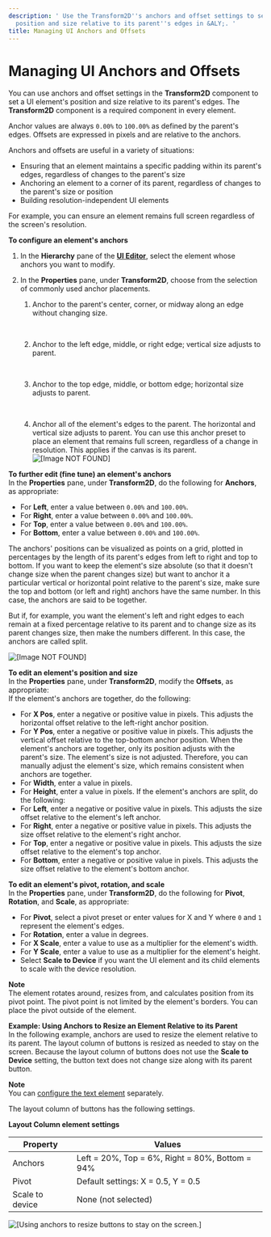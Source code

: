 ```yaml
---
description: ' Use the Transform2D''s anchors and offset settings to set a UI element''s
  position and size relative to its parent''s edges in &ALY;. '
title: Managing UI Anchors and Offsets
---
```

# Managing UI Anchors and Offsets<a name="ui-editor-anchors"></a>

You can use anchors and offset settings in the **Transform2D** component to set a UI element's position and size relative to its parent's edges\. The **Transform2D** component is a required component in every element\.

Anchor values are always `0.00%` to `100.00%` as defined by the parent's edges\. Offsets are expressed in pixels and are relative to the anchors\.

Anchors and offsets are useful in a variety of situations:
+ Ensuring that an element maintains a specific padding within its parent's edges, regardless of changes to the parent's size
+ Anchoring an element to a corner of its parent, regardless of changes to the parent's size or position
+ Building resolution\-independent UI elements

For example, you can ensure an element remains full screen regardless of the screen's resolution\.

**To configure an element's anchors**

1. In the **Hierarchy** pane of the [**UI Editor**](/docs/userguide/ui/editor/using.md), select the element whose anchors you want to modify\.

1. In the **Properties** pane, under **Transform2D**, choose from the selection of commonly used anchor placements\.

   1. Anchor to the parent's center, corner, or midway along an edge without changing size\.

       

   1. Anchor to the left edge, middle, or right edge; vertical size adjusts to parent\.

       

   1. Anchor to the top edge, middle, or bottom edge; horizontal size adjusts to parent\.

       

   1. Anchor all of the element's edges to the parent\. The horizontal and vertical size adjusts to parent\. You can use this anchor preset to place an element that remains full screen, regardless of a change in resolution\. This applies if the canvas is its parent\.   
![\[Image NOT FOUND\]](/images/userguide/game_ui_editor/ui-editor-presets-1.png)

**To further edit \(fine tune\) an element's anchors**  
In the **Properties** pane, under **Transform2D**, do the following for **Anchors**, as appropriate:  
+ For **Left**, enter a value between `0.00%` and `100.00%`\.
+ For **Right**, enter a value between `0.00%` and `100.00%`\.
+ For **Top**, enter a value between `0.00%` and `100.00%`\.
+ For **Bottom**, enter a value between `0.00%` and `100.00%`\.

The anchors' positions can be visualized as points on a grid, plotted in percentages by the length of its parent's edges from left to right and top to bottom\. If you want to keep the element's size absolute \(so that it doesn't change size when the parent changes size\) but want to anchor it a particular vertical or horizontal point relative to the parent's size, make sure the top and bottom \(or left and right\) anchors have the same number\. In this case, the anchors are said to be together\.

But if, for example, you want the element's left and right edges to each remain at a fixed percentage relative to its parent and to change size as its parent changes size, then make the numbers different\. In this case, the anchors are called split\.

![\[Image NOT FOUND\]](/images/userguide/game_ui_editor/ui-editor-percent.png)

**To edit an element's position and size**  
In the **Properties** pane, under **Transform2D**, modify the **Offsets**, as appropriate:  
If the element's anchors are together, do the following:  
+ For **X Pos**, enter a negative or positive value in pixels\. This adjusts the horizontal offset relative to the left\-right anchor position\. 
+ For **Y Pos**, enter a negative or positive value in pixels\. This adjusts the vertical offset relative to the top\-bottom anchor position\.
When the element's anchors are together, only its position adjusts with the parent's size\. The element's size is not adjusted\. Therefore, you can manually adjust the element's size, which remains consistent when anchors are together\.  
+ For **Width**, enter a value in pixels\.
+ For **Height**, enter a value in pixels\.
If the element's anchors are split, do the following:  
+ For **Left**, enter a negative or positive value in pixels\. This adjusts the size offset relative to the element's left anchor\.
+ For **Right**, enter a negative or positive value in pixels\. This adjusts the size offset relative to the element's right anchor\.
+ For **Top**, enter a negative or positive value in pixels\. This adjusts the size offset relative to the element's top anchor\.
+ For **Bottom**, enter a negative or positive value in pixels\. This adjusts the size offset relative to the element's bottom anchor\.

**To edit an element's pivot, rotation, and scale**  
In the **Properties** pane, under **Transform2D**, do the following for **Pivot**, **Rotation**, and **Scale**, as appropriate:  
+ For **Pivot**, select a pivot preset or enter values for X and Y where `0` and `1` represent the element's edges\.
+ For **Rotation**, enter a value in degrees\.
+ For **X Scale**, enter a value to use as a multiplier for the element's width\.
+ For **Y Scale**, enter a value to use as a multiplier for the element's height\.
+ Select **Scale to Device** if you want the UI element and its child elements to scale with the device resolution\.

**Note**  
The element rotates around, resizes from, and calculates position from its pivot point\. The pivot point is not limited by the element's borders\. You can place the pivot outside of the element\.

**Example: Using Anchors to Resize an Element Relative to its Parent**  
In the following example, anchors are used to resize the element relative to its parent\. The layout column of buttons is resized as needed to stay on the screen\. Because the layout column of buttons does not use the **Scale to Device** setting, the button text does not change size along with its parent button\.

**Note**  
You can [configure the text element](/docs/userguide/ui/editor/components-text.md) separately\.

The layout column of buttons has the following settings\.


**Layout Column element settings**  

| Property | Values | 
| --- | --- | 
| Anchors | Left = 20%, Top = 6%, Right = 80%, Bottom = 94% | 
| Pivot | Default settings: X = 0\.5, Y = 0\.5 | 
| Scale to device | None \(not selected\) | 

![\[Using anchors to resize buttons to stay on the screen.\]](/images/userguide/game_ui_editor/ui-editor-transform-scale-3.gif)